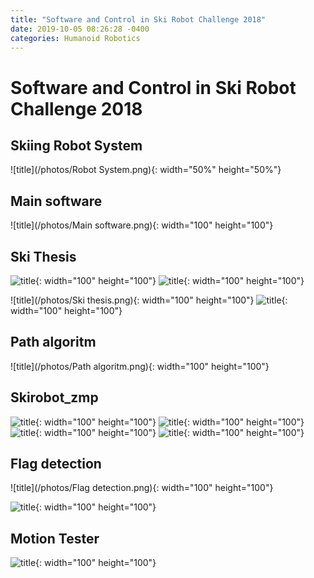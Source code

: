 ```yaml
---
title: "Software and Control in Ski Robot Challenge 2018"
date: 2019-10-05 08:26:28 -0400
categories: Humanoid Robotics
---
```


# Software and Control in Ski Robot Challenge 2018
## Skiing Robot System
![title](/photos/Robot System.png){: width="50%" height="50%"}

## Main software
![title](/photos/Main software.png){: width="100" height="100"}

## Ski Thesis
![title](/photos/Skirobot_thesis.png){: width="100" height="100"}
![title](/photos/Skirobot_snowthesis.png){: width="100" height="100"}

![title](/photos/Ski thesis.png){: width="100" height="100"}
![title](/photos/Skirobot_slovenia.png){: width="100" height="100"}


## Path algoritm
![title](/photos/Path algoritm.png){: width="100" height="100"}

## Skirobot_zmp
![title](/photos/Skirobot_Loadcell.png){: width="100" height="100"}
![title](/photos/Skirobot_zmp.png){: width="100" height="100"}
![title](/photos/Skirobot_pendulum2.png){: width="100" height="100"}
![title](/photos/Skirobot_control.png){: width="100" height="100"}


## Flag detection
![title](/photos/Flag detection.png){: width="100" height="100"}

![title](/photos/Lidar.png){: width="100" height="100"}

## Motion Tester
![title](/photos/Skirobot_tester.png){: width="100" height="100"}

